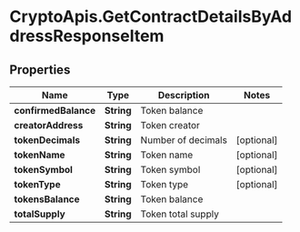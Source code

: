 # CryptoApis.GetContractDetailsByAddressResponseItem

## Properties

Name | Type | Description | Notes
------------ | ------------- | ------------- | -------------
**confirmedBalance** | **String** | Token balance | 
**creatorAddress** | **String** | Token creator | 
**tokenDecimals** | **String** | Number of decimals | [optional] 
**tokenName** | **String** | Token name | [optional] 
**tokenSymbol** | **String** | Token symbol | [optional] 
**tokenType** | **String** | Token type | [optional] 
**tokensBalance** | **String** | Token balance | 
**totalSupply** | **String** | Token total supply | 


